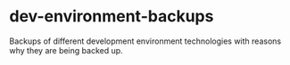 # dev-environment-backups
Backups of different development environment technologies with reasons why they are being backed up.
